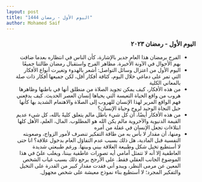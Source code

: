 ```yaml
---
layout: post
title: "اليوم الأول - رمضان 1444"
author: Mohamed Saif
---
```


<div dir="rtl">

### اليوم الأول - رمضان ٢٠٢٣

- الفرح برمضان هذا العام جدير بالإشارة، كأن الناس في انتظاره بعدما ضاقت بهم الأحوال في الآونة الأخيرة. مظاهر الفرح واستقبال رمضان طالتنا جميعًا
- اليوم الأول من اعتزال وسائل التواصل: أشعر بالهدوء وتغيرت أنواع الأفكار التي تمر على دماغي خلال اليوم، كثافة أفكار أقل، لكن جميعها أفكار ذات صلة بالمعاني الكلية
- من هذه الأفكار، كيف يمكن تجويد الصلاة من منطلق أنها في باطنها وظاهرها هروب من واقع الحياة التعيسة التي يحياها إنسان العصر الحديث. كيف يدفعني فهم الواقع المرير لهذا الإنسان للهروب إلى الصلاة والاهتمام الشديد بها كأنها حبل النجاة الوحيد لروح وحياة الإنسان؟
- من هذه الأفكار أيضًا، أن كل شيء باطل مالم يتعلق كليةً بالله، كل شيء عديم القيمة الدنيوية والآخروية مالم يكن الله هو المطلوب. المال، العلم، الأهل كلها ابتلاءات تجعل الإنسان في غفلة من أمره
- ومنها، أن مقدار لا بأس به من طاقة التفكير تنصرف لأمور الزواج، وصعوبته النفسية قبل المادية، هل ذلك بسبب عدم التفاؤل العام بدخول علاقة؟ انا حتى لا أستطيع تخيل شكل وطبيعة العلاقة بيني وبينها. ورغم طبيعتي شديدة العاطفية إلا أنه لا تتمثل أمامي أيه تصورات عاطفية بيننا، ويغلب عليّ في هذا الموضوع الجانب العقلي فقط. على الأرجح يرجع ذلك بسبب غياب الشخص المعين عن مرمى النظر، ويبدو أني فقدت مقدار كبير من القدرة على التخيل والتفكير المجرد؛ لا أستطيع بناء نموذج معيشة على شخص مجهول.

</div>
